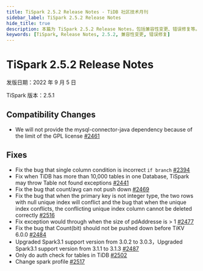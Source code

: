 ```yaml
---
title: TiSpark 2.5.2 Release Notes - TiDB 社区技术月刊
sidebar_label: TiSpark 2.5.2 Release Notes
hide_title: true
description: 本篇为 TiSpark 2.5.2 Release Notes，包括兼容性变更、错误修复等。
keywords: [TiSpark, Release Notes, 2.5.2, 兼容性变更, 错误修复]
---
```


# TiSpark 2.5.2 Release Notes

发版日期：2022 年 9 月 5 日

TiSpark 版本：2.5.1

## Compatibility Changes

- We will not provide the mysql-connector-java dependency because of the limit of the GPL license [#2461](https://github.com/pingcap/tispark/pull/2461)

## Fixes

- Fix the bug that single column condition is incorrect `if branch` [#2394](https://github.com/pingcap/tispark/pull/2394)
- Fix when TiDB has more than 10,000 tables in one Database, TiSpark may throw Table not found exceptions [#2441](https://github.com/pingcap/tispark/pull/2441)
- Fix the bug that count/avg can not push down [#2469](https://github.com/pingcap/tispark/pull/2469)
- Fix the bug that when the primary key is not integer type, the two rows with null unique index will conflict and the bug that when the unique index conflicts, the conflicting unique index column cannot be deleted correctly [#2516](https://github.com/pingcap/tispark/pull/2516)
- Fix exception would through when the size of pdAddresse is > 1 [#2477](https://github.com/pingcap/tispark/pull/2477)
- Fix the bug that Count(bit) should not be pushed down before TiKV 6.0.0 [#2484](https://github.com/pingcap/tispark/pull/2484)
- Upgraded Spark3.1 support version from 3.0.2 to 3.0.3，Upgraded Spark3.1 support version from 3.1.1 to 3.1.3 [#2487](https://github.com/pingcap/tispark/pull/2487)
- Only do auth check for tables in TiDB [#2502](https://github.com/pingcap/tispark/pull/2502)
- Change spark profile [#2517](https://github.com/pingcap/tispark/pull/2517)